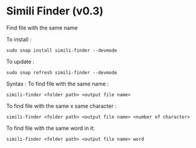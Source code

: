 
# Simili Finder (v0.3)

Find file with the same name

To install :
```
sudo snap install simili-finder --devmode
```

To update :
```
sudo snap refresh simili-finder --devmode 
```

Syntax :
  To find file with the same name :
  ```
  simili-finder <folder path> <output file name>
  ```

  To find file with the same x same character :
  ```
  simili-finder <folder path> <output file name> <number of character>
  ```

  To find file with the same word in it:
  ```
  simili-finder <folder path> <output file name> word
  ```
